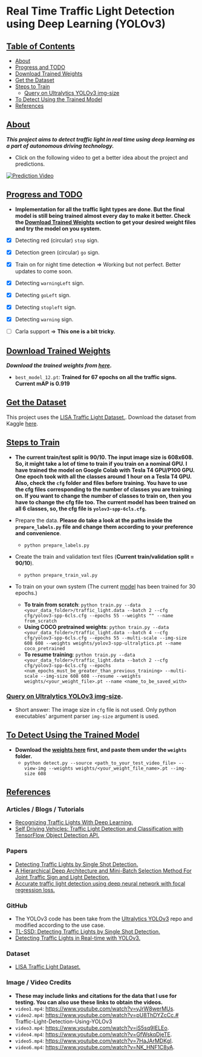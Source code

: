 # Real Time Traffic Light Detection using Deep Learning (YOLOv3)



## <u>Table of Contents</u>

* [About](#About)
* [Progress and TODO](#Progress-and-TODO)
* [Download Trained Weights](#Download-Trained-Weights)
* [Get the Dataset](#Get-the-Dataset)
* [Steps to Train](#Steps-to-Train)
  * [Query on Ultralytics YOLOv3 img-size](#Query-on-Ultralytics-YOLOv3-img-size)
* [To Detect Using the Trained Model](#To-Detect-Using-the-Trained-Model)
* [References](#References)



## <u>About</u>

***This project aims to detect traffic light in real time using deep learning as a part of autonomous driving technology.***

* Click on the following video to get a better idea about the project and predictions.

[![Prediction Video](https://github.com/sovit-123/Traffic-Light-Detection-Using-YOLOv3/blob/master/preview_images/vid_prev3.PNG?raw=true)](https://youtu.be/yy3XsMFKeSg)



## <u>Progress and TODO</u>

* **Implementation for all the traffic light types are done. But the final model is still being trained almost every day to make it better. Check the [Download Trained Weights](#Download-Trained-Weights) section to get your desired weight files and try the model on you system.**

- [x] Detecting red (circular) `stop` sign.
- [x] Detection green (circular) `go` sign.
- [x] Train on for night time detection => Working but not perfect. Better updates to come soon.
- [x] Detecting `warningLeft` sign.
- [x] Detecting `goLeft` sign.
- [x] Detecting `stopleft` sign.
- [x] Detecting `warning` sign.
- [ ] Carla support => **This one is a bit tricky.**



## <u>Download Trained Weights</u>

***Download the trained weights from [here](https://drive.google.com/drive/folders/1nGRGqw5KP6js9UbXDL5G99j_jYdKgdXl?usp=sharing).***

* `best_model_12.pt`: **Trained for 67 epochs on all the traffic signs. Current mAP is 0.919**



## <u>Get the Dataset</u>

This project uses the [LISA Traffic Light Dataset.](https://www.kaggle.com/mbornoe/lisa-traffic-light-dataset). Download the dataset from Kaggle [here](https://www.kaggle.com/mbornoe/lisa-traffic-light-dataset).



## <u>Steps to Train</u>

* **The current train/test split is 90/10. The input image size is 608x608. So, it might take a lot of time to train if you train on a nominal GPU. I have trained the model on Google Colab with Tesla T4 GPU/P100 GPU. One epoch took with all the classes around 1 hour on a Tesla T4 GPU. Also, check the `cfg` folder and files before training. You have to use the cfg files corresponding to the number of classes you are training on. If you want to change the number of classes to train on, then you have to change the cfg file too. The current model has been trained on all 6 classes, so, the cfg file is `yolov3-spp-6cls.cfg`.** 

* Prepare the data. **Please do take a look at the paths inside the `prepare_labels.py` file and change them according to your preference and convenience**.
  * `python prepare_labels.py`
* Create the train and validation text files (**Current train/validation split = 90/10**).
  * `python prepare_train_val.py`
* To train on your own system (The current [model](https://drive.google.com/drive/folders/1nGRGqw5KP6js9UbXDL5G99j_jYdKgdXl?usp=sharing) has been trained for 30 epochs.)
  * **To train from scratch**: `python train.py --data <your_data_folder>/traffic_light.data --batch 2 --cfg cfg/yolov3-spp-6cls.cfg --epochs 55 --weights "" --name from_scratch`
  * **Using COCO pretrained weights**: `python train.py --data <your_data_folder>/traffic_light.data --batch 4 --cfg cfg/yolov3-spp-6cls.cfg --epochs 55 --multi-scale --img-size 608 608 --weights weights/yolov3-spp-ultralytics.pt --name coco_pretrained`
  * **To resume training**: `python train.py --data <your_data_folder>/traffic_light.data --batch 2 --cfg cfg/yolov3-spp-6cls.cfg --epochs <num_epochs_must_be_greater_than_previous_training> --multi-scale --img-size 608 608 --resume --weights weights/<your_weight_file>.pt --name <name_to_be_saved_with>`

### [Query on Ultralytics YOLOv3 img-size](https://github.com/ultralytics/yolov3/issues/456).

* Short answer: The image size in `cfg` file is not used. Only python executables' argument parser `img-size` argument is used.



## <u>To Detect Using the Trained Model</u>

* **Download the [weights here](https://drive.google.com/drive/folders/1nGRGqw5KP6js9UbXDL5G99j_jYdKgdXl?usp=sharing) first, and paste them under the `weights` folder.**
  * `python detect.py --source <path_to_your_test_video_file> --view-img --weights weights/<your_weight_file_name>.pt --img-size 608`

 

## <u>References</u>

### Articles / Blogs / Tutorials

* [Recognizing Traffic Lights With Deep Learning.](https://www.freecodecamp.org/news/recognizing-traffic-lights-with-deep-learning-23dae23287cc/)
* [Self Driving Vehicles: Traffic Light Detection and Classification with TensorFlow Object Detection API.](https://becominghuman.ai/traffic-light-detection-tensorflow-api-c75fdbadac62)

### Papers

* [Detecting Traffic Lights by Single Shot Detection.](https://arxiv.org/pdf/1805.02523.pdf)
* [A Hierarchical Deep Architecture and Mini-Batch Selection Method For Joint Traffic Sign and Light Detection.](https://arxiv.org/pdf/1806.07987v2.pdf)
* [Accurate traffic light detection using deep neural network with focal regression loss.](https://pdf.sciencedirectassets.com/271526/1-s2.0-S0262885619X00062/1-s2.0-S0262885619300538/main.pdf?X-Amz-Security-Token=IQoJb3JpZ2luX2VjENH%2F%2F%2F%2F%2F%2F%2F%2F%2F%2FwEaCXVzLWVhc3QtMSJHMEUCIGJS6acKy%2Bn%2BogLTPASdUHm2kcAgzf%2BqPN9p8OeOtqjLAiEA%2F%2BXJIsDU4zTfeAt64IuxzWijoPZCAo8bGluHqWEyANsqvQMIuf%2F%2F%2F%2F%2F%2F%2F%2F%2F%2FARADGgwwNTkwMDM1NDY4NjUiDDRiyVid6olIGdZwzyqRA10sNlWjy52x5aHLEkbyTlAwKwbhfH5gpZfQkY5ZnbhmzmOJAyj16Ij6x1D3cJL3XTMMT9Bj8TXdEOISOnDN2ZDThSTyotxowSzF3GN1V%2Brwgsv07x6GgyUGQz1TsZrbNxrdV2nYPKukv9PUNdcyDXeIWYh5emqvRSl75xtX5%2BGA9%2Be8OkAe8LjrsQJO4M%2BWL5vtSfc2ljzZH%2B%2FWHRwT8YJy8HWVoH1RyEOa1UdOaqfC1f2LYi2AiyAhEg4ODoAqrC9IXDOX%2BynMp4YbmUfUXff%2BCb%2F%2FpBfnuxYXXHGqZxFwf6hex%2FlQietzZ%2FJZnfM1dxZFkWdZjXMPeY6J6k5itnCQt6155HICBAaCD4jnCD93EG3CWTcQFGw5Fa59xkM6dRcyjFCyjvvOoDcOQkOdC9KkqXTEsviKA%2BGtfbR9VdfHxXTz6Eg3L2r0e%2FMD%2BWnKC9gE1O305BfGwVpH8QoC4y2YA6J6EB5SRcYcAYfVHEXae8jFcmT7RwqMlNmkvi5UARGyOOOj0HfuPQQj2Yn1c7qAMKKTk%2FoFOusBF61AXrHbnIYcGm4t9%2FshIODSgtKRGuw2AgBfRK8OQzmSoPfxhmZBph8Cg7vLOWlc6tygObNnLajEnuHOqENs0MNVERQRqeypLtugKOjYPTXhx6c2QHdu3dxq2xxVl4G%2FouOSad0Jk4shK1tvi4zBK7XubyhBnZg2nYEPJY87jCqMiyi8frITa51hPkILVTPH%2BMnWj71w52itNJCgoZ%2FLGKr%2F0yvE4ASCGEP0mGPdv3%2BkRJdQDNXnTlZZJ2jBDnUF8ppTA%2F5Ts8TG0MlXlvVmokNAHToumbuwlKA6LtGQFM5Ik3ksBZ4y2v3mMw%3D%3D&X-Amz-Algorithm=AWS4-HMAC-SHA256&X-Amz-Date=20200825T092944Z&X-Amz-SignedHeaders=host&X-Amz-Expires=300&X-Amz-Credential=ASIAQ3PHCVTYZSN4AUAD%2F20200825%2Fus-east-1%2Fs3%2Faws4_request&X-Amz-Signature=1a06167c3e97cae86c5f885091428f6313cd222846cba3196edfdd450e77f805&hash=42e81b760f319091bff8aa28f407c0be53b094e96dedd3e5895cf54cbcec3de6&host=68042c943591013ac2b2430a89b270f6af2c76d8dfd086a07176afe7c76c2c61&pii=S0262885619300538&tid=spdf-d78c15ef-4334-4615-9de5-b6e7a4fbcc3c&sid=9cbac0327e3d654a474b03703362e7cee4bdgxrqb&type=client)

### GitHub

* The YOLOv3 code has been take from the [Ultralytics YOLOv3](https://github.com/ultralytics/yolov3) repo and modified according to the use case.
* [TL-SSD: Detecting Traffic Lights by Single Shot Detection.](https://github.com/julimueller/tl_ssd)
* [Detecting Traffic Lights in Real-time with YOLOv3.](https://github.com/berktepebag/Traffic-light-detection-with-YOLOv3-BOSCH-traffic-light-dataset)

### Dataset

* [LISA Traffic Light Dataset.](https://www.kaggle.com/mbornoe/lisa-traffic-light-dataset)

### Image / Video Credits 

* **These may include links and citations for the data that I use for testing. You can also use these links to obtain the videos.**
* `video1.mp4`: https://www.youtube.com/watch?v=yJrW8werMUs.
* `video2.mp4`: https://www.youtube.com/watch?v=pU8ThDYZcCc.# Traffic-Light-Detection-Using-YOLOv3
* `video3.mp4`: https://www.youtube.com/watch?v=iS5sq9IELEo.
* `video4.mp4`: https://www.youtube.com/watch?v=GfWskqDjeTE.
* `video5.mp4`: https://www.youtube.com/watch?v=7HaJArMDKgI.
* `video6.mp4`: https://www.youtube.com/watch?v=NK_HNF1C8yA.
